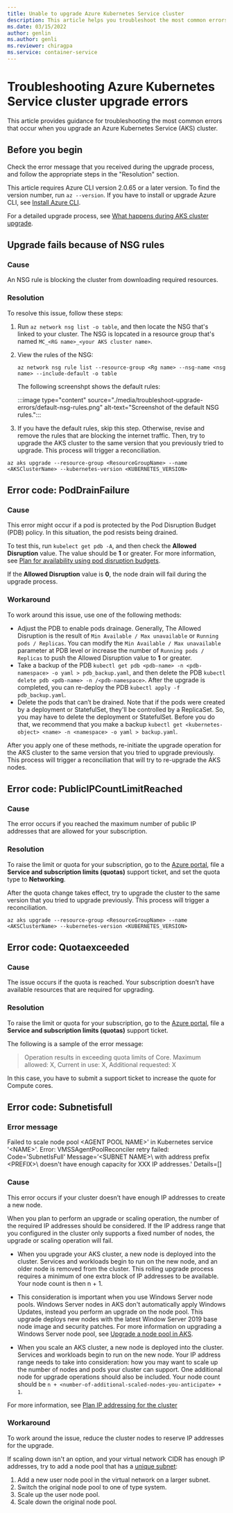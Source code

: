 ```yaml
---
title: Unable to upgrade Azure Kubernetes Service cluster
description: This article helps you troubleshoot the most common errors that occur when you upgrade an Azure Kubernetes Service cluster.
ms.date: 03/15/2022
author: genlin
ms.author: genli
ms.reviewer: chiragpa
ms.service: container-service
---
```

# Troubleshooting Azure Kubernetes Service cluster upgrade errors

This article provides guidance for troubleshooting the most common errors that occur when you upgrade an Azure Kubernetes Service (AKS) cluster.

## Before you begin

Check the error message that you received during the upgrade process, and follow the appropriate steps in the "Resolution" section.

This article requires Azure CLI version 2.0.65 or a later version. To find the version number, run `az --version`. If you have to install or upgrade Azure CLI, see [Install Azure CLI](/cli/azure/install-azure-cli).

For a detailed upgrade process, see [What happens during AKS cluster upgrade](/azure/aks/upgrade-cluster#upgrade-an-aks-cluster).

## Upgrade fails because of NSG rules

### Cause

An NSG rule is blocking the cluster from downloading required resources.

### Resolution

To resolve this issue, follow these steps:

1. Run `az network nsg list -o table`, and then locate the NSG that's linked to your cluster. The NSG is lopcated in a resource group that's named `MC_<RG name>_<your AKS cluster name>`.

1. View the rules of the NSG:

    ```cli
    az network nsg rule list --resource-group <Rg name> --nsg-name <nsg name> --include-default -o table
    ```
    The following screenshpt shows the default rules:

    :::image type="content" source="./media/troubleshoot-upgrade-errors/default-nsg-rules.png" alt-text="Screenshot of the default NSG rules.":::

1. If you have the default rules, skip this step. Otherwise, revise and remove the rules that are blocking the internet traffic. Then, try to upgrade the AKS cluster to the same version that you previously tried to upgrade. This process will trigger a reconciliation.

```cli
az aks upgrade --resource-group <ResourceGroupName> --name <AKSClusterName> --kubernetes-version <KUBERNETES_VERSION>
```

## Error code: PodDrainFailure

### Cause

This error might occur if a pod is protected by the Pod Disruption Budget (PDB) policy. In this situation, the pod resists being drained.

To test this, run `kubelect get pdb -A`, and then check the **Allowed Disruption** value. The value should be **1** or greater. For more information, see [Plan for availability using pod disruption budgets](/azure/aks/operator-best-practices-scheduler#plan-for-availability-using-pod-disruption-budgets).

If the **Allowed Disruption** value is **0**, the node drain will fail during the upgrade process.

### Workaround

 To work around this issue, use one of the following methods:

- Adjust the PDB to enable pods drainage. Generally, The Allowed Disruption is the result of `Min Available / Max unavailable` or `Running pods / Replicas`. You can modify the `Min Available / Max unavailable` parameter at PDB level or increase the number of `Running pods / Replicas` to push the Allowed Disruption value to **1** or greater.
- Take a backup of the PDB `kubectl get pdb <pdb-name> -n <pdb-namespace> -o yaml > pdb_backup.yaml`, and then delete the PDB `kubectl delete pdb <pdb-name> -n /<pdb-namespace>`. After the upgrade is completed, you can re-deploy the PDB `kubectl apply -f pdb_backup.yaml`.
- Delete the pods that can’t be drained. Note that if the pods were created by a deployment or StatefulSet, they'll be controlled by a ReplicaSet. So, you may have to delete the deployment or StatefulSet. Before you do that, we recommend that you make a backup `kubectl get <kubernetes-object> <name> -n <namespace> -o yaml > backup.yaml`.

After you apply one of these methods, re-initiate the upgrade operation for the AKS cluster to the same version that you tried to upgrade previously. This process will trigger a reconciliation that will try to re-upgrade the AKS nodes.

## Error code: PublicIPCountLimitReached

### Cause

The error occurs if you reached the maximum number of public IP addresses that are allowed for your subscription.

### Resolution

To raise the limit or quota for your subscription, go to the [Azure portal]( https://portal.azure.com/#blade/Microsoft_Azure_Support/HelpAndSupportBlade/newsupportrequest), file a **Service and subscription limits (quotas)** support ticket, and set the quota type to **Networking**.

After the quota change takes effect, try to upgrade the cluster to the same version that you tried to upgrade previously. This process will trigger a reconciliation.

```cli
az aks upgrade --resource-group <ResourceGroupName> --name <AKSClusterName> --kubernetes-version <KUBERNETES_VERSION>
```
## Error code: Quotaexceeded

### Cause

The issue occurs if the quota is reached. Your subscription doesn’t have available resources that are required for upgrading.

### Resolution

To raise the limit or quota for your subscription, go to the [Azure portal]( https://portal.azure.com/#blade/Microsoft_Azure_Support/HelpAndSupportBlade/newsupportrequest), file a **Service and subscription limits (quotas)** support ticket.

The following is a sample of the error message:

>Operation results in exceeding quota limits of Core. Maximum allowed: X, Current in use: X, Additional requested: X

In this case, you have to submit a support ticket to increase the quote for Compute cores.

## Error code: Subnetisfull

### Error message

Failed to scale node pool \<AGENT POOL NAME>\' in Kubernetes service '\<NAME>\'. Error: VMSSAgentPoolReconciler retry failed: Code='SubnetIsFull' Message=’\<SUBNET NAME>\ with address prefix \<PREFIX>\ doesn't have enough capacity for XXX IP addresses.' Details=[]

### Cause

This error occurs if your cluster doesn’t have enough IP addresses to create a new node.

When you plan to perform an upgrade or scaling operation, the number of the required IP addresses should be considered. If the IP address range that you configured in the cluster only supports a fixed number of nodes, the upgrade or scaling operation will fail.

- When you upgrade your AKS cluster, a new node is deployed into the cluster. Services and workloads begin to run on the new node, and an older node is removed from the cluster. This rolling upgrade process requires a minimum of one extra block of IP addresses to be available. Your node count is then n + 1.

- This consideration is important when you use Windows Server node pools. Windows Server nodes in AKS don't automatically apply Windows Updates, instead you perform an upgrade on the node pool. This upgrade deploys new nodes with the latest Window Server 2019 base node image and security patches. For more information on upgrading a Windows Server node pool, see [Upgrade a node pool in AKS](/azure/aks/use-multiple-node-pools#upgrade-a-node-pool).

- When you scale an AKS cluster, a new node is deployed into the cluster. Services and workloads begin to run on the new node. Your IP address range needs to take into consideration: how you may want to scale up the number of nodes and pods your cluster can support. One additional node for upgrade operations should also be included. Your node count should be `n + <number-of-additional-scaled-nodes-you-anticipate> + 1`.

For more information, see [Plan IP addressing for the cluster](/azure/aks/configure-azure-cni#plan-ip-addressing-for-your-)

### Workaround

To work around the issue, reduce the cluster nodes to reserve IP addresses for the upgrade.

If scaling down isn't an option, and your virtual network CIDR has enough IP addresses, try to add a node pool that has a [unique subnet](/azure/aks/use-multiple-node-pools#add-a-node-pool-with-a-unique-subnet-preview):

1. Add a new user node pool in the virtual network on a larger subnet.
1. Switch the original node pool to one of type system.
1. Scale up the user node pool.
1. Scale down the original node pool.
